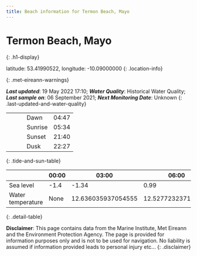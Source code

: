 ```yaml
---
title: Beach information for Termon Beach, Mayo
---
```

# Termon Beach, Mayo 
{: .h1-display}

latitude: 53.41990522, longitude: -10.09000000
{: .location-info}


{: .met-eireann-warnings}

___Last updated___: 19 May 2022 17:10; ___Water Quality___: Historical Water Quality;
___Last sample on___: 06 September 2021; ___Next Monitoring Date___: Unknown
{: .last-updated-and-water-quality}

|   |   |   |   |   |
|---|---|---|---|---|
|   |   |   | Dawn  | 04:47 |
|   |   |   | Sunrise  | 05:34 |
|   |   |   | Sunset  | 21:40 |
|   |   |   | Dusk  | 22:27 |
{: .tide-and-sun-table}

<div></div>

| | 00:00 | 03:00 | 06:00 | 09:00 | 12:00 | 15:00 | 18:00 | 21:00 |
|---|---|---|---|---|---|---|---|---|
| Sea level | -1.4 | -1.34 | 0.99 | 1.11| -1.03 | -1.18 | 1.09 | 1.49 |
| Water temperature | None | 12.636035937054555 | 12.527723237192966 | 12.509810591377775 | 12.652281756194485 | 12.727120075378297 | 12.722754615423701 | 12.716163927678238 |
{: .detail-table}

__Disclaimer__: This page contains data from the Marine Institute,
Met Eireann and the Environment Protection Agency. The page is provided for
information purposes only and is not to be used for navigation. No liability
is assumed if information provided leads to personal injury etc...
{: .disclaimer}